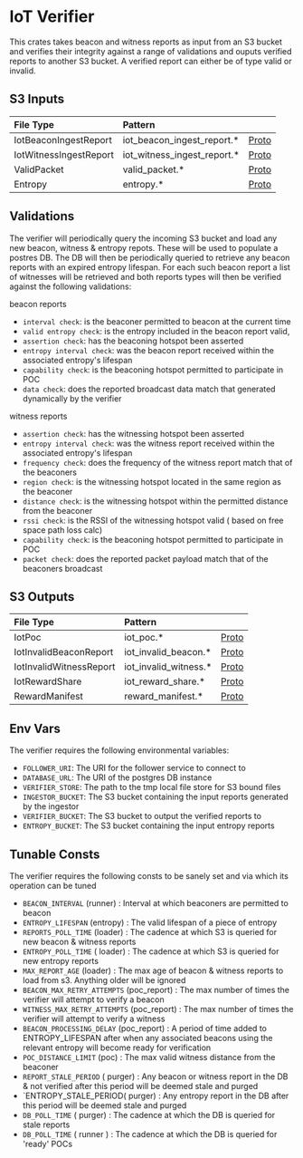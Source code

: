 # IoT Verifier

This crates takes beacon and witness reports as input from an S3 bucket and verifies their integrity against a range of validations and ouputs verified reports to another S3 bucket.  A verified report can either be of type valid or invalid.


## S3 Inputs

| File Type | Pattern | |
| :--- | :-- | :-- |
| IotBeaconIngestReport | iot_beacon_ingest_report.\* | [Proto](https://github.com/helium/proto/blob/149997d2a74e08679e56c2c892d7e46f2d0d1c46/src/service/poc_lora.proto#L83) |
| IotWitnessIngestReport | iot_witness_ingest_report.\* | [Proto](https://github.com/helium/proto/blob/149997d2a74e08679e56c2c892d7e46f2d0d1c46/src/service/poc_lora.proto#L90) |
| ValidPacket | valid_packet.* | [Proto](https://github.com/helium/proto/blob/master/src/service/packet_verifier.proto#L5) |
| Entropy | entropy.\* | [Proto](https://github.com/helium/proto/blob/149997d2a74e08679e56c2c892d7e46f2d0d1c46/src/entropy.proto#L5) |

## Validations

The verifier will periodically query the incoming S3 bucket and load any new beacon, witness & entropy repots.  These will be used to populate a postres DB.  The DB will then be periodically queried to retrieve any beacon reports with an expired entropy lifespan.  For each such beacon report a list of witnesses will be retrieved and both reports types will then be verified against the following validations:

beacon reports
- `interval check`: is the beaconer permitted to beacon at the current time
- `valid entropy check`:  is the entropy included in the beacon report valid,
- `assertion check`: has the beaconing hotspot been asserted
- `entropy interval check`: was the beacon report received within the associated entropy's lifespan
- `capability check`: is the beaconing hotspot permitted to participate in POC
- `data check`: does the reported broadcast data match that generated dynamically by the verifier

witness reports
- `assertion check`: has the witnessing hotspot been asserted
- `entropy interval check`: was the witness report received within the associated entropy's lifespan
- `frequency check`: does the frequency of the witness report match that of the beaconers
- `region check`: is the witnessing hotspot located in the same region as the beaconer
- `distance check`: is the witnessing hotspot within the permitted distance from the beaconer
- `rssi check`: is the RSSI of the witnessing hotspot valid ( based on free space path loss calc)
- `capability check`: is the beaconing hotspot permitted to participate in POC
- `packet check`: does the reported packet payload match that of the beaconers broadcast


## S3 Outputs

| File Type | Pattern | |
| :--- | :-- | :-- |
| IotPoc | iot_poc.\* | [Proto](https://github.com/helium/proto/blob/149997d2a74e08679e56c2c892d7e46f2d0d1c46/src/service/poc_lora.proto#L162) |
| IotInvalidBeaconReport | iot_invalid_beacon.\* | [Proto](https://github.com/helium/proto/blob/149997d2a74e08679e56c2c892d7e46f2d0d1c46/src/service/poc_lora.proto#L125) |
| IotInvalidWitnessReport | iot_invalid_witness.\* | [Proto](https://github.com/helium/proto/blob/149997d2a74e08679e56c2c892d7e46f2d0d1c46/src/service/poc_lora.proto#L133) |
| IotRewardShare| iot_reward_share.\* | [Proto](https://github.com/helium/proto/blob/40388d260fd3603f453a965dbc13f79470b5adcb/src/service/poc_lora.proto#L186) |
| RewardManifest | reward_manifest.\* | [Proto](https://github.com/helium/proto/blob/149997d2a74e08679e56c2c892d7e46f2d0d1c46/src/reward_manifest.proto#L5) |

## Env Vars

The verifier requires the following environmental variables:

- `FOLLOWER_URI`: The URI for the follower service to connect to
- `DATABASE_URL`: The URI of the postgres DB instance
- `VERIFIER_STORE`: The path to the tmp local file store for S3 bound files
- `INGESTOR_BUCKET`: The S3 bucket containing the input reports generated by the ingestor
- `VERIFIER_BUCKET`: The S3 bucket to output the verified reports to
- `ENTROPY_BUCKET`: The S3 bucket containing the input entropy reports


## Tunable Consts

The verifier requires the following consts to be sanely set and via which its operation can be tuned

- `BEACON_INTERVAL` (runner) : Interval at which beaconers are permitted to beacon
- `ENTROPY_LIFESPAN` (entropy) : The valid lifespan of a piece of entropy
- `REPORTS_POLL_TIME` (loader) : The cadence at which S3 is queried for new beacon & witness reports
- `ENTROPY_POLL_TIME` ( loader) : The cadence at which S3 is queried for new entropy reports
- `MAX_REPORT_AGE` (loader) : The max age of beacon & witness reports to load from s3. Anything older will be ignored
- `BEACON_MAX_RETRY_ATTEMPTS` (poc_report) : The max number of times the verifier will attempt to verify a beacon
- `WITNESS_MAX_RETRY_ATTEMPTS` (poc_report) : The max number of times the verifier will attempt to verify a witness
- `BEACON_PROCESSING_DELAY` (poc_report) : A period of time added to ENTROPY_LIFESPAN after when any associated beacons using the relevant entropy will become ready for verification
- `POC_DISTANCE_LIMIT` (poc) : The max valid witness distance from the beaconer
- `REPORT_STALE_PERIOD` ( purger) : Any beacon or witness report in the DB & not verified after this period will be deemed stale and purged
- `ENTROPY_STALE_PERIOD( purger) : Any entropy report in the DB after this period will be deemed stale and purged
- `DB_POLL_TIME` ( purger) : The cadence at which the DB is queried for stale reports
- `DB_POLL_TIME` ( runner ) : The cadence at which the DB is queried for 'ready' POCs

